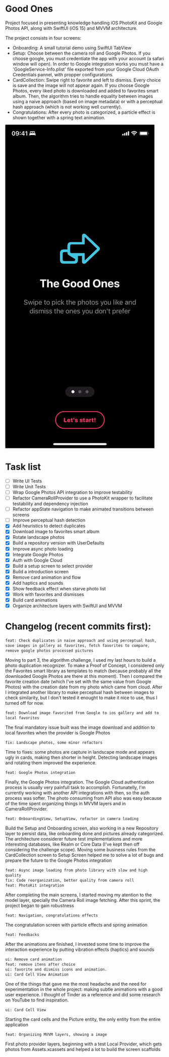 # Good Ones
Project focused in presenting knowledge handling iOS PhotoKit and Google Photos API, along with SwiftUI (iOS 15) and MVVM architecture.

The project consists in four screens: 

* Onboarding: A small tutorial demo using SwiftUI TabView
* Setup: Choose between the camera roll and Google Photos. If you choose google, you must credentiate the app with your account (a safari window will open). In order to Google integration works you must have a 'GoogleService-Info.plist' file exported from your Google Cloud OAuth Credentials pannel, with propper configurations.
* CardCollection: Swipe right to favorite and left to dismiss. Every choice is save and the image will not appear again. If you choose Google Photos, every liked photo is downloaded and added to favorites smart album. Then, the algorithm tries to handle equality between images using a naive approach (based on image metadata) or with a perceptual hash approach (which is not working well currently).
* Congratulations: After every photo is categorized, a particle effect is shown together with a spring text animation.

![Demo](https://github.com/rafagan/good-ones/blob/master/demo.gif)

# Task list
- [ ] Write UI Tests
- [ ] Write Unit Tests
- [ ] Wrap Google Photos API integration to improve testability
- [ ] Refactor CameraRollProvider to use a PhotoKit wrapper to facilitate testability and dependency injection
- [ ] Refactor appState navigation to make animated transitions between screens
- [ ] Improve perceptual hash detection
- [X] Add heuristics to detect duplicates
- [X] Download image to favorites smart album
- [X] Rotate landscape photos
- [X] Build a repository version with UserDefaults
- [X] Improve async photo loading
- [X] Integrate Google Photos
- [X] Auth with Google Cloud
- [X] Build a setup screen to select provider
- [X] Build a introduction screen
- [X] Remove card animation and flow
- [X] Add haptics and sounds
- [X] Show feedback effect when starve photo list
- [X] Work with favorites and dismisses
- [X] Build card animations
- [X] Organize architecture layers with SwiftUI and MVVM

# Changelog (recent commits first):

    feat: Check duplicates in naive approach and using perceptual hash, save images in gallery as favorites, fetch favorites to compare, remove google photos processed pictures
Moving to part 3, the algorithm challenge, I used my last hours to build a photo duplication recognizer. To make a Proof of Concept, I considered only the Favorites smart library as templates to match (because probably all the downloaded Google Photos are there at this moment). Then I compared the favorite creation date (which I've set with the same value from Google Photos) with the creation date from my photo which came from cloud. After I integrated another library to make perceptual hash between images to check similarity, but I don't tested it enought to make it nice to use, thus I turned off for now.

    feat: Download image favorited from Google to ios gallery and add to local favorites
The final mandatory issue built was the image download and addition to local favorites when the provider is Google Photos

    fix: Landscape photos, some minor refactors
Time to fixes: some photos are capture in landscape mode and appears ugly in cards, making then shorter in height. Detecting landscape images and rotating them improved the experience.

    feat: Google Photos integration
Finally, the Google Photos integration. The Google Cloud authentication process is usually very painfull task to accomplish. Fortunatelly, I'm currently working with another API integrations with then, so the auth process was softer. The photo consuming from API also was easy because of the time spent organizing things in MVVM layers and in CameraRollProvider.

    feat: OnboardingView, SetupView, refactor in camera loading
Build the Setup and Onboarding screen, also working in a new Repository layer to persist data, like onboarding done and pictures already categorized. The architecture considerer future test implementations and more interesting databases, like Realm or Core Data (I've kept then off considering the challenge scope). Moving some business rules from the CardCollection screen to Setup Screen helped me to solve a lot of bugs and prepare the future to the Google Photos integration

    feat: Async image loading from photo library with slow and high quality
    fix: Code reorganization, better quality from camera roll
    feat: PhotoKit integration
After completing the main screens, I started moving my atention to the model layer, specially the Camera Roll image fetching. After this sprint, the project began to gain robustness
    
    feat: Navigation, congratulations effects
The congratulation screen with particle effects and spring animation

    feat: Feedbacks
After the animations are finished, I invested some time to improve the interaction experience by putting vibration effects (haptics) and sounds

    ui: Remove card animation
    feat: remove itens after choice
    ui: favorite and dismiss icons and animation.
    ui: Card Cell View Animation
One of the things that gave me the most headache and the need for experimentation in the whole project: making subtle animations with a good user experience. I thought of Tinder as a reference and did some research on YouTube to find inspiration.

    ui: Card Cell View
Starting the card cells and the Picture entity, the only entity from the entire application

    feat: Organizing MVVM layers, showing a image
First photo provider layers, beginning with a test Local Provider, which gets photos from Assets.xcassets and helped a lot to build the screen scaffolds
